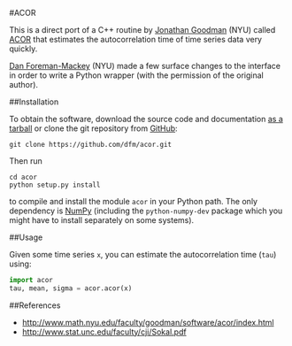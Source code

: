 #ACOR

This is a direct port of a C++ routine by
[Jonathan Goodman](http://www.math.nyu.edu/faculty/goodman/index.html) (NYU) called
[ACOR](http://www.math.nyu.edu/faculty/goodman/software/acor/index.html) that
estimates the autocorrelation time of time series data very quickly.

[Dan Foreman-Mackey](http://danfm.ca) (NYU) made a few surface changes to the
interface in order to write a Python wrapper (with the permission of the original
author).

##Installation

To obtain the software, download the source code and documentation [as a
tarball](https://github.com/dfm/acor/tarball/master) or clone the git
repository from [GitHub](https://github.com/dfm/acor):

    git clone https://github.com/dfm/acor.git

Then run

    cd acor
    python setup.py install

to compile and install the module `acor` in your Python path. The only dependency
is [NumPy](http://numpy.scipy.org/) (including the `python-numpy-dev` package
which you might have to install separately on some systems).

##Usage

Given some time series `x`, you can estimate the autocorrelation time (`tau`) using:

```python
import acor
tau, mean, sigma = acor.acor(x)
```

##References

* http://www.math.nyu.edu/faculty/goodman/software/acor/index.html
* http://www.stat.unc.edu/faculty/cji/Sokal.pdf

